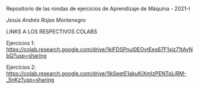 Repositorio de las rondas de ejercicios de Aprendizaje de Máquina - 2021-I

*Jesús Andrés Rojas Montenegro*

LINKS A LOS RESPECTIVOS COLABS

Ejercicios 1: https://colab.research.google.com/drive/1klFDSPnul0EOvtEes67F1xjz71tAyNbQ?usp=sharing

Ejercicios 2: https://colab.research.google.com/drive/1lkSeetE1akuKiXmIzPENTpLjRM-_5nKz?usp=sharing
